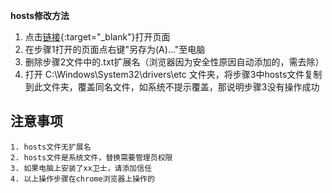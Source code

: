 **hosts修改方法**
 1. 点击[链接](https://raw.githubusercontent.com/karelyang/KarelHosts/master/hosts){:target="_blank"}打开页面
 2. 在步骤1打开的页面点右键"另存为(A)..."至电脑
 3. 删除步骤2文件中的.txt扩展名（浏览器因为安全性原因自动添加的，需去除）
 4. 打开 C:\Windows\System32\drivers\etc 文件夹，将步骤3中hosts文件复制到此文件夹，覆盖同名文件，如系统不提示覆盖，那说明步骤3没有操作成功
 
注意事项
----
    1. hosts文件无扩展名
    2. hosts文件是系统文件，替换需要管理员权限
    3. 如果电脑上安装了xx卫士，请添加信任
    4. 以上操作步骤在chrome浏览器上操作的
